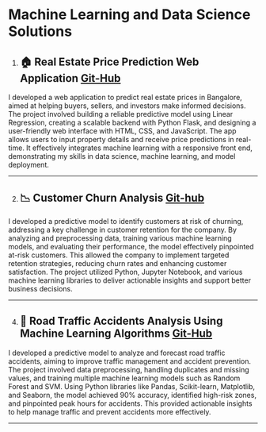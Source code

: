 # Machine Learning and Data Science Solutions 

1. ## 🏠 Real Estate Price Prediction Web Application [Git-Hub](https://github.com/abijithpandath/Projects/tree/main/Real%20Estate%20Price%20Prediction%20Web%20Application)

I developed a web application to predict real estate prices in Bangalore, aimed at helping buyers, sellers, and investors make informed decisions. The project involved building a reliable predictive model using Linear Regression, creating a scalable backend with Python Flask, and designing a user-friendly web interface with HTML, CSS, and JavaScript. The app allows users to input property details and receive price predictions in real-time. It effectively integrates machine learning with a responsive front end, demonstrating my skills in data science, machine learning, and model deployment.

---
2. ## 📉 Customer Churn Analysis  [Git-hub](https://github.com/abijithpandath/Projects/tree/main/Machine%20Learning%20Approaches%20to%20Customer%20Churn%20Prediction)

I developed a predictive model to identify customers at risk of churning, addressing a key challenge in customer retention for the company. By analyzing and preprocessing data, training various machine learning models, and evaluating their performance, the model effectively pinpointed at-risk customers. This allowed the company to implement targeted retention strategies, reducing churn rates and enhancing customer satisfaction. The project utilized Python, Jupyter Notebook, and various machine learning libraries to deliver actionable insights and support better business decisions.

---
4. ## 🚦 Road Traffic Accidents Analysis Using Machine Learning Algorithms  [Git-Hub](https://github.com/abijithpandath/Projects/tree/main/Road%20Traffic%20Accident)

I developed a predictive model to analyze and forecast road traffic accidents, aiming to improve traffic management and accident prevention. The project involved data preprocessing, handling duplicates and missing values, and training multiple machine learning models such as Random Forest and SVM. Using Python libraries like Pandas, Scikit-learn, Matplotlib, and Seaborn, the model achieved 90% accuracy, identified high-risk zones, and pinpointed peak hours for accidents. This provided actionable insights to help manage traffic and prevent accidents more effectively.

---

